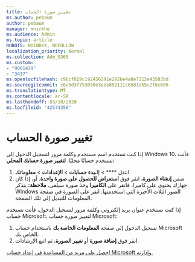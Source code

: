 ```yaml
---
title: تغيير صورة الحساب
ms.author: pebaum
author: pebaum
manager: mnirkhe
ms.audience: Admin
ms.topic: article
ROBOTS: NOINDEX, NOFOLLOW
localization_priority: Normal
ms.collection: Adm_O365
ms.custom:
- "9001439"
- "3437"
ms.openlocfilehash: c96cf829c192456291e2926e4a8e7312e43583bd
ms.sourcegitcommit: c6c5d3f753038e3eee852111c6581e55c2f6c686
ms.translationtype: MT
ms.contentlocale: ar-SA
ms.lasthandoff: 03/10/2020
ms.locfileid: "42574358"
---
```

# <a name="change-account-picture"></a>تغيير صورة الحساب

إذا كنت تستخدم اسم مستخدم وكلمة مرور لتسجيل الدخول إلى Windows 10، فأنت تستخدم حسابًا محليًا. **لتغيير صورة حسابك المحلي:**

1. انتقل **** > إلى**بدء حسابات** > **الإعدادات** > **معلوماتك**.
2. ضمن **إنشاء الصورة،** انقر فوق **استعراض للحصول على صورة واحدة**. أو، إذا كان جهازك يحتوي على كاميرا، فانقر على **الكاميرا** وخذ صورة سيلفي. 
    **ملاحظة:** يتذكر Windows الصور الثلاث الأخيرة التي استخدمتها. انقر على الصورة في صفحة المعلومات للتبديل إلى تلك الصفحة.

إذا كنت تستخدم عنوان بريد إلكتروني وكلمة مرور لتسجيل الدخول، فأنت تستخدم حساب Microsoft. لتغيير صورة حساب Microsoft:

1. تسجيل الدخول إلى صفحة **المعلومات الخاصة بك** باستخدام حساب Microsoft الخاص بك.
2. انقر فوق **إضافة صورة** أو **تغيير الصورة**، ثم اتبع الإرشادات.

[احصل على مزيد من المساعدة في إعداد حساب Microsoft وإدارته.](https://support.microsoft.com/products/microsoft-account?category=manage-account)
